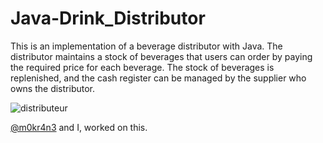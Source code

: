 # Java-Drink_Distributor
This is an implementation of a beverage distributor with Java. The distributor maintains a stock of beverages that users can order by paying the required price for each beverage. The stock of beverages is replenished, and the cash register can be managed by the supplier who owns the distributor.

![distributeur](https://github.com/FerielAmel/Java-Drink_Distributor/assets/107730108/84c5f61c-da1a-4f21-8edc-f21c88d1881b)

[@m0kr4n3](https://github.com/m0kr4n3) and I, worked on this.
